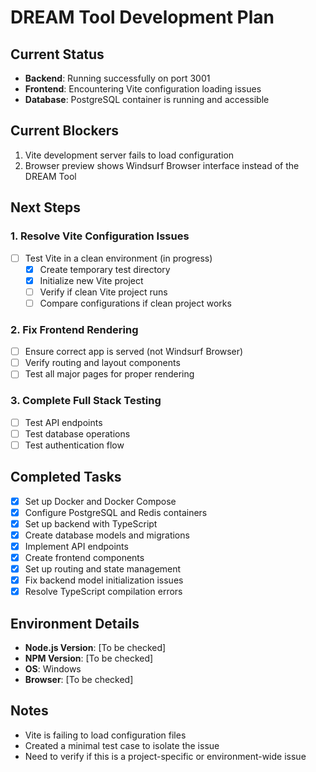 # DREAM Tool Development Plan

## Current Status
- **Backend**: Running successfully on port 3001
- **Frontend**: Encountering Vite configuration loading issues
- **Database**: PostgreSQL container is running and accessible

## Current Blockers
1. Vite development server fails to load configuration
2. Browser preview shows Windsurf Browser interface instead of the DREAM Tool

## Next Steps

### 1. Resolve Vite Configuration Issues
- [ ] Test Vite in a clean environment (in progress)
  - [x] Create temporary test directory
  - [x] Initialize new Vite project
  - [ ] Verify if clean Vite project runs
  - [ ] Compare configurations if clean project works

### 2. Fix Frontend Rendering
- [ ] Ensure correct app is served (not Windsurf Browser)
- [ ] Verify routing and layout components
- [ ] Test all major pages for proper rendering

### 3. Complete Full Stack Testing
- [ ] Test API endpoints
- [ ] Test database operations
- [ ] Test authentication flow

## Completed Tasks
- [x] Set up Docker and Docker Compose
- [x] Configure PostgreSQL and Redis containers
- [x] Set up backend with TypeScript
- [x] Create database models and migrations
- [x] Implement API endpoints
- [x] Create frontend components
- [x] Set up routing and state management
- [x] Fix backend model initialization issues
- [x] Resolve TypeScript compilation errors

## Environment Details
- **Node.js Version**: [To be checked]
- **NPM Version**: [To be checked]
- **OS**: Windows
- **Browser**: [To be checked]

## Notes
- Vite is failing to load configuration files
- Created a minimal test case to isolate the issue
- Need to verify if this is a project-specific or environment-wide issue
